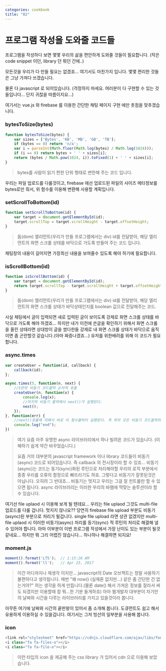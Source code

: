 ```yaml
---
categories: cookbook
title: "02"
---
```


# 프로그램 작성을 도와줄 코드들

프로그램을 작성하다 보면 몇몇 우리의 삶을 편안하게 도와줄 것들이 필요합니다. (작은 code snippet 이던, library 던 뭐던 간에..)

모든것을 우리가 다 만들 필요는 없겠죠... 여기서도 마찬가지 입니다. 몇몇 편리한 것들은 그냥 가져다 쓰겠습니다.

물론 다 javascript 로 되어있습니다. (걱정하지 마세요. 여러분이 다 구현할 수 있는 것들입니다... 단지 귀찮을 따름이지요...)

여기서는 vue.js 와 firebase 를 이용한 간단한 채팅 페이지 구현 에만 촛점을 맞추겠습니다.



### bytesToSize(bytes)
```javascript
function bytesToSize(bytes) {
    var sizes = ['Bytes', 'KB', 'MB', 'GB', 'TB'];
    if (bytes == 0) return 'n/a';
    var i = parseInt(Math.floor(Math.log(bytes) / Math.log(1024)));
    if (i == 0) return bytes + ' ' + sizes[i];
    return (bytes / Math.pow(1024, i)).toFixed(1) + ' ' + sizes[i];
}
```
>bytes를 사람이 읽기 편한 단위 형태로 변한해 주는 코드 입니다.
>
우리는 파일 업로드를 다룰것이고, firebase 에선 업로드된 파일의 사이즈 메타정보를 bytes로만 줘서, 위 함수를 이용해 변환해 사용할 계획입니다. 

### setScrollToBottom(id)
```javascript
function setScrollToBottom(id) {
    var target = document.getElementById(id);
    target.scrollTop = target.scrollHeight - target.offsetHeight;
}
```
>돔(dom) 엘리먼트(우리가 만들 프로그램에서는 div) id를 전달받아, 해당 엘리먼트의 화면 스크롤 상태를 바닥으로 가도록 만들어 주는 코드 입니다.
>
채팅창의 내용이 길어지면 가장최신 내용을 보여줄수 있도록 해야 하기에 필요합니다.


### isScrollBottom(id)
```javascript
function isScrollBottom(id) {
    var target = document.getElementById(id);
    return target.scrollTop - target.scrollHeight + target.offsetHeight == 0
}
```
>돔(dom) 엘리먼트(우리가 만들 프로그램에서는 div) id를 전달받아, 해당 엘리먼트의 화면 스크롤 상태가 바닥상태인지를 boolean 값으로 전달해주는 코드.
>
사실 채팅에서 글이 입력되면 새로 입력된 글이 보이도록 강제로 화면 스크롤 상태를 바닥으로 가도록 해야 하겠죠... 하지만 내가 이전에 쓴글을 확인하기 위해서 화면 스크롤을 올린 상태라면 상대방이 글을 썼다한들 강제로 내 화면 스크롤 상태가 바닥으로 움직이면 좀 곤란할것 같습니다.(아마 짜증나겠죠...) 유저를 위한배려를 위해 이 코드가 필요합니다. 


### async.times
```javascript
var createUser = function(id, callback) {
    callback(id);
};

async.times(5, function(n, next) {
    //5번의 비동기 코드블럭 순차적 호출
    createUser(n, function(x) {
        console.log(x);
        //마지막 비동기 블럭에서 next()가 실행된다.
        next();
    });
}, function(err) {
    //next()호출에 의해서 바로 이 함수블럭이 실행된다. 즉 위의 모든 비동기 코드블럭의 실행후에 실행되어 진다.
    console.log("end");
})
```
>여기 요즘 아주 유명한 async 라이브러리에서 하나 빌려온 코드가 있습니다. (이해하기 쉽게 약간 바꾸었습니다.)
>
>요즘 거의 대부분의 javascript framework 이나 library 코드들이 비동기(async) 코드로 되어있습니다. 즉 callback 의 전시장이라 할 수 있죠... 비동기(async)는 코드는 동기(sync)화된 루틴으로 처리해야할 우리의 로직 부분에서 종종 우리를 오류의 함정으로 빠뜨리기도 하죠. 그렇다고 비동기가 잘못된것은 아닙니다. 오히려 그 반대죠... 비동기는 멋지고 우리는 그걸 잘 컨트롤만 할 수 있으면 됩니다. async 라이브러리는 이러한 우리의 바램에 딱맞는 솔루션이라 할 수 있습니다.
>
여기선 file uplaod 시 이용해 보게 될 텐데요... 우리는 file uplaod 그것도 multi-file 업로드를 다룰 겁니다. 멋지지 않나요?? 당연히 firebase file upload 부분도 비동기(async)된 부분으로 처리가 될겁니다. single file upload 라면 상관 없겠지만 multi-file uplaod 시 이러한 비동기(async) 처리를 동기(sync) 적 루틴의 처리로 해결해 낼 수 있어야 합니다. 아마 이부분이 이번 프로그램 작성에서 가장 난이도 있는 부분이 될것 같네요... 하지만 뭐 그리 어렵진 않습니다... 하나하나 해결하면 되지요! 



### moment.js
```javascript
moment().format('LTS');  // 1:15:26 AM
moment().format('ll');   // Apr 23, 2017
```
>이건 어디까지나 제생각 이지만... javascript의 Date 오브젝트는 정말 사용하기 불편하다고 생각됩니다. 매번 "왜 now() (실재론 없지만...) 같은 좀 간단한 건 없는거야?" 하는 생각을 하게 만듭니다.(물론 date() 해서 가져온 정보를 잘라서 써도 되겠지만 이용할때 참 뭐...한 기분 들게하죠) 아마 웹개발자 대부분이 자기만의 날짜와 시간을 다루는 라이브러리를 가지고 있을것이라 봅니다. 
>
아무튼 여기에 날짜와 시간의 끝판왕이 있어서 좀 소개해 봅니다. 도큐먼트도 쉽고 해서 유용하게 이용하실 수 있을겁니다. 여기서는 그저 빙산의 일부분을 사용해 봅니다.


### icon
```javascript
<link rel="stylesheet" href="https://cdnjs.cloudflare.com/ajax/libs/font-awesome/4.7.0/css/font-awesome.min.css">
<i class="fa fa-files-o"></i>
<i class="fa fa-file-o"></i>
```
> <i class="fa fa-files-o"></i> <i class="fa fa-file-o"></i> 이런 타입의 icon 을 제공해 주는 css library 가 있어서 cdn 으로 이용해 보았습니다.